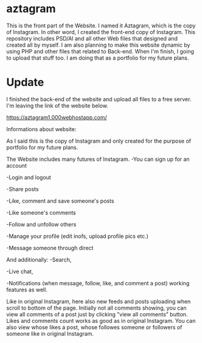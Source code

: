 # aztagram
This is the front part of the Website. I named it Aztagram, which is the copy of Instagram. In other word, I created the front-end copy of Instagram. This repository includes PSD/AI and all other Web files that designed and created all by myself. I am also planning to make this website dynamic by using PHP and other files that related to Back-end. When I'm finish, I going to upload that stuff too. I am doing that as a portfolio for my future plans.

# Update

I finished the back-end of the website and upload all files to a free server. I'm leaving the link of the website below.

https://aztagram1.000webhostapp.com/

Informations about website:

As I said this is the copy of Instagram and only created for the purpose of portfolio for my future plans. 

The Website includes many futures of Instagram.
-You can sign up for an account

-Login and logout

-Share posts

-Like, comment and save someone's posts

-Like someone's comments

-Follow and unfollow others

-Manage your profile (edit inofs, upload profile pics etc.)

-Message someone through direct

And additionally:
-Search,

-Live chat,

-Notifications (when message, follow, like, and comment a post) working features as well.

Like in original Instagram, here also new feeds and posts uploading when scroll to bottom of the page. Initially not all comments showing, you can view all comments of a post just by clicking "view all comments" button. Likes and comments count works as good as in original Instagram. You can also view whose likes a post, whose followes someone or followers of someone like in original Instagram.
